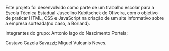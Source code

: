 Este projeto foi desenvolvido como parte de um trabalho escolar para a Escola Técnica Estadual Juscelino Kubitschek de Oliveira, com o objetivo de praticar HTML, CSS e JavaScript na criação de um site informativo sobre a empresa sorteada(no caso, a Borland).

Integrantes do grupo:
Antonio Iago do Nascimento Portela;

Gustavo Gazola Savazzi;
Miguel Vulcanis Neves.
